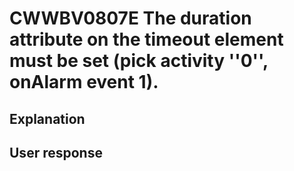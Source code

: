 # CWWBV0807E The duration attribute on the timeout element must be set (pick activity ''0'', onAlarm event 1).

## Explanation

## User response